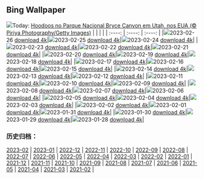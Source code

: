 ## Bing Wallpaper
![](https://global.bing.com/th?id=OHR.BryceAnniv_PT-BR9396274083_UHD.jpg&w=1000)Today: [Hoodoos no Parque Nacional Bryce Canyon em Utah, nos EUA (© Piriya Photography/Getty Images)](https://global.bing.com/th?id=OHR.BryceAnniv_PT-BR9396274083_UHD.jpg)
|      |      |      |
| :----: | :----: | :----: |
|![](https://global.bing.com/th?id=OHR.BryceAnniv_PT-BR9396274083_UHD.jpg&pid=hp&w=384&h=216&rs=1&c=4)2023-02-26 [download 4k](https://global.bing.com/th?id=OHR.BryceAnniv_PT-BR9396274083_UHD.jpg)|![](https://global.bing.com/th?id=OHR.RichmondParkDuck_PT-BR8787296136_UHD.jpg&pid=hp&w=384&h=216&rs=1&c=4)2023-02-25 [download 4k](https://global.bing.com/th?id=OHR.RichmondParkDuck_PT-BR8787296136_UHD.jpg)|![](https://global.bing.com/th?id=OHR.ParisWinter_PT-BR2934531188_UHD.jpg&pid=hp&w=384&h=216&rs=1&c=4)2023-02-24 [download 4k](https://global.bing.com/th?id=OHR.ParisWinter_PT-BR2934531188_UHD.jpg)|
|![](https://global.bing.com/th?id=OHR.FriedensglockeFichtelberg_PT-BR2869405325_UHD.jpg&pid=hp&w=384&h=216&rs=1&c=4)2023-02-23 [download 4k](https://global.bing.com/th?id=OHR.FriedensglockeFichtelberg_PT-BR2869405325_UHD.jpg)|![](https://global.bing.com/th?id=OHR.MardiGrasNOLA_PT-BR2777418265_UHD.jpg&pid=hp&w=384&h=216&rs=1&c=4)2023-02-22 [download 4k](https://global.bing.com/th?id=OHR.MardiGrasNOLA_PT-BR2777418265_UHD.jpg)|![](https://global.bing.com/th?id=OHR.Itaimbezinho_PT-BR2709543771_UHD.jpg&pid=hp&w=384&h=216&rs=1&c=4)2023-02-21 [download 4k](https://global.bing.com/th?id=OHR.Itaimbezinho_PT-BR2709543771_UHD.jpg)|
|![](https://global.bing.com/th?id=OHR.MauiWhale_PT-BR2650899456_UHD.jpg&pid=hp&w=384&h=216&rs=1&c=4)2023-02-20 [download 4k](https://global.bing.com/th?id=OHR.MauiWhale_PT-BR2650899456_UHD.jpg)|![](https://global.bing.com/th?id=OHR.EbenIceCave_PT-BR2569128502_UHD.jpg&pid=hp&w=384&h=216&rs=1&c=4)2023-02-19 [download 4k](https://global.bing.com/th?id=OHR.EbenIceCave_PT-BR2569128502_UHD.jpg)|![](https://global.bing.com/th?id=OHR.BirdcountAllen_PT-BR2504339819_UHD.jpg&pid=hp&w=384&h=216&rs=1&c=4)2023-02-18 [download 4k](https://global.bing.com/th?id=OHR.BirdcountAllen_PT-BR2504339819_UHD.jpg)|
|![](https://global.bing.com/th?id=OHR.FireFallYosemite_PT-BR2432287290_UHD.jpg&pid=hp&w=384&h=216&rs=1&c=4)2023-02-17 [download 4k](https://global.bing.com/th?id=OHR.FireFallYosemite_PT-BR2432287290_UHD.jpg)|![](https://global.bing.com/th?id=OHR.HippoDayChobe_PT-BR2363188958_UHD.jpg&pid=hp&w=384&h=216&rs=1&c=4)2023-02-16 [download 4k](https://global.bing.com/th?id=OHR.HippoDayChobe_PT-BR2363188958_UHD.jpg)|![](https://global.bing.com/th?id=OHR.OtaruIgloo_PT-BR2303626015_UHD.jpg&pid=hp&w=384&h=216&rs=1&c=4)2023-02-15 [download 4k](https://global.bing.com/th?id=OHR.OtaruIgloo_PT-BR2303626015_UHD.jpg)|
|![](https://global.bing.com/th?id=OHR.MoonValley_PT-BR2247062582_UHD.jpg&pid=hp&w=384&h=216&rs=1&c=4)2023-02-14 [download 4k](https://global.bing.com/th?id=OHR.MoonValley_PT-BR2247062582_UHD.jpg)|![](https://global.bing.com/th?id=OHR.BoobyDarwinDay_PT-BR1794031091_UHD.jpg&pid=hp&w=384&h=216&rs=1&c=4)2023-02-13 [download 4k](https://global.bing.com/th?id=OHR.BoobyDarwinDay_PT-BR1794031091_UHD.jpg)|![](https://global.bing.com/th?id=OHR.DarkSkiesDV_PT-BR2101370442_UHD.jpg&pid=hp&w=384&h=216&rs=1&c=4)2023-02-12 [download 4k](https://global.bing.com/th?id=OHR.DarkSkiesDV_PT-BR2101370442_UHD.jpg)|
|![](https://global.bing.com/th?id=OHR.EpidaurusGreece_PT-BR2032159605_UHD.jpg&pid=hp&w=384&h=216&rs=1&c=4)2023-02-11 [download 4k](https://global.bing.com/th?id=OHR.EpidaurusGreece_PT-BR2032159605_UHD.jpg)|![](https://global.bing.com/th?id=OHR.LowerAntelopeAZ_PT-BR3183731891_UHD.jpg&pid=hp&w=384&h=216&rs=1&c=4)2023-02-10 [download 4k](https://global.bing.com/th?id=OHR.LowerAntelopeAZ_PT-BR3183731891_UHD.jpg)|![](https://global.bing.com/th?id=OHR.NorwayRestArea_PT-BR4570146967_UHD.jpg&pid=hp&w=384&h=216&rs=1&c=4)2023-02-09 [download 4k](https://global.bing.com/th?id=OHR.NorwayRestArea_PT-BR4570146967_UHD.jpg)|
|![](https://global.bing.com/th?id=OHR.MedievalLabro_PT-BR4954609895_UHD.jpg&pid=hp&w=384&h=216&rs=1&c=4)2023-02-08 [download 4k](https://global.bing.com/th?id=OHR.MedievalLabro_PT-BR4954609895_UHD.jpg)|![](https://global.bing.com/th?id=OHR.WaitangiFjordlandNP_PT-BR5408547916_UHD.jpg&pid=hp&w=384&h=216&rs=1&c=4)2023-02-07 [download 4k](https://global.bing.com/th?id=OHR.WaitangiFjordlandNP_PT-BR5408547916_UHD.jpg)|![](https://global.bing.com/th?id=OHR.MonarchPismo_PT-BR0165590012_UHD.jpg&pid=hp&w=384&h=216&rs=1&c=4)2023-02-06 [download 4k](https://global.bing.com/th?id=OHR.MonarchPismo_PT-BR0165590012_UHD.jpg)|
|![](https://global.bing.com/th?id=OHR.FeldbergSchnee_PT-BR6562307164_UHD.jpg&pid=hp&w=384&h=216&rs=1&c=4)2023-02-05 [download 4k](https://global.bing.com/th?id=OHR.FeldbergSchnee_PT-BR6562307164_UHD.jpg)|![](https://global.bing.com/th?id=OHR.QuebecFrontenac_PT-BR2238273073_UHD.jpg&pid=hp&w=384&h=216&rs=1&c=4)2023-02-04 [download 4k](https://global.bing.com/th?id=OHR.QuebecFrontenac_PT-BR2238273073_UHD.jpg)|![](https://global.bing.com/th?id=OHR.GroundhogThree_PT-BR2483973405_UHD.jpg&pid=hp&w=384&h=216&rs=1&c=4)2023-02-03 [download 4k](https://global.bing.com/th?id=OHR.GroundhogThree_PT-BR2483973405_UHD.jpg)|
|![](https://global.bing.com/th?id=OHR.SunriseCastle_PT-BR7193837721_UHD.jpg&pid=hp&w=384&h=216&rs=1&c=4)2023-02-02 [download 4k](https://global.bing.com/th?id=OHR.SunriseCastle_PT-BR7193837721_UHD.jpg)|![](https://global.bing.com/th?id=OHR.ZebraTrio_PT-BR4226850473_UHD.jpg&pid=hp&w=384&h=216&rs=1&c=4)2023-02-01 [download 4k](https://global.bing.com/th?id=OHR.ZebraTrio_PT-BR4226850473_UHD.jpg)|![](https://global.bing.com/th?id=OHR.IceSailingBalaton_PT-BR4468661627_UHD.jpg&pid=hp&w=384&h=216&rs=1&c=4)2023-01-31 [download 4k](https://global.bing.com/th?id=OHR.IceSailingBalaton_PT-BR4468661627_UHD.jpg)|
|![](https://global.bing.com/th?id=OHR.BlackbirdDay_PT-BR2551195387_UHD.jpg&pid=hp&w=384&h=216&rs=1&c=4)2023-01-30 [download 4k](https://global.bing.com/th?id=OHR.BlackbirdDay_PT-BR2551195387_UHD.jpg)|![](https://global.bing.com/th?id=OHR.BlueBahamas_PT-BR5700644190_UHD.jpg&pid=hp&w=384&h=216&rs=1&c=4)2023-01-29 [download 4k](https://global.bing.com/th?id=OHR.BlueBahamas_PT-BR5700644190_UHD.jpg)|![](https://global.bing.com/th?id=OHR.RedMangrove_PT-BR6364946074_UHD.jpg&pid=hp&w=384&h=216&rs=1&c=4)2023-01-28 [download 4k](https://global.bing.com/th?id=OHR.RedMangrove_PT-BR6364946074_UHD.jpg)|

### 历史归档：
[2023-02](https://github.com/niumoo/bing-wallpaper/tree/main/picture/2023-02/) | [2023-01](https://github.com/niumoo/bing-wallpaper/tree/main/picture/2023-01/) | [2022-12](https://github.com/niumoo/bing-wallpaper/tree/main/picture/2022-12/) | [2022-11](https://github.com/niumoo/bing-wallpaper/tree/main/picture/2022-11/) | [2022-10](https://github.com/niumoo/bing-wallpaper/tree/main/picture/2022-10/) | [2022-09](https://github.com/niumoo/bing-wallpaper/tree/main/picture/2022-09/) | [2022-08](https://github.com/niumoo/bing-wallpaper/tree/main/picture/2022-08/) | [2022-07](https://github.com/niumoo/bing-wallpaper/tree/main/picture/2022-07/) | 
[2022-06](https://github.com/niumoo/bing-wallpaper/tree/main/picture/2022-06/) | [2022-05](https://github.com/niumoo/bing-wallpaper/tree/main/picture/2022-05/) | [2022-04](https://github.com/niumoo/bing-wallpaper/tree/main/picture/2022-04/) | [2022-03](https://github.com/niumoo/bing-wallpaper/tree/main/picture/2022-03/) | [2022-02](https://github.com/niumoo/bing-wallpaper/tree/main/picture/2022-02/) | [2022-01](https://github.com/niumoo/bing-wallpaper/tree/main/picture/2022-01/) | [2021-12](https://github.com/niumoo/bing-wallpaper/tree/main/picture/2021-12/) | [2021-11](https://github.com/niumoo/bing-wallpaper/tree/main/picture/2021-11/) | 
[2021-10](https://github.com/niumoo/bing-wallpaper/tree/main/picture/2021-10/) | [2021-09](https://github.com/niumoo/bing-wallpaper/tree/main/picture/2021-09/) | [2021-08](https://github.com/niumoo/bing-wallpaper/tree/main/picture/2021-08/) | [2021-07](https://github.com/niumoo/bing-wallpaper/tree/main/picture/2021-07/) | [2021-06](https://github.com/niumoo/bing-wallpaper/tree/main/picture/2021-06/) | [2021-05](https://github.com/niumoo/bing-wallpaper/tree/main/picture/2021-05/) | [2021-04](https://github.com/niumoo/bing-wallpaper/tree/main/picture/2021-04/) | [2021-03](https://github.com/niumoo/bing-wallpaper/tree/main/picture/2021-03/) | 
[2021-02](https://github.com/niumoo/bing-wallpaper/tree/main/picture/2021-02/) | 